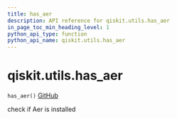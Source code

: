 ```yaml
---
title: has_aer
description: API reference for qiskit.utils.has_aer
in_page_toc_min_heading_level: 1
python_api_type: function
python_api_name: qiskit.utils.has_aer
---
```


# qiskit.utils.has\_aer

<span id="qiskit.utils.has_aer" />

`has_aer()` [GitHub](https://github.com/qiskit/qiskit/tree/stable/0.17/qiskit/utils/backend_utils.py "view source code")

check if Aer is installed

